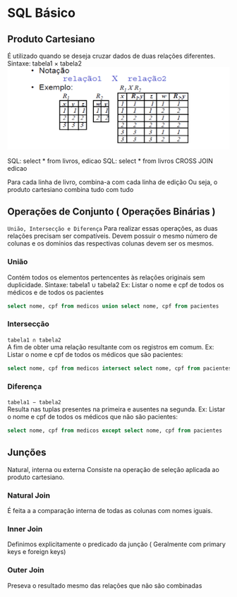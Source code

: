 # SQL Básico

## Produto Cartesiano

É utilizado quando se deseja cruzar dados de duas relações diferentes.
Sintaxe: tabela1 × tabela2
![img](assets/aula1-35507.png)

SQL: select * from livros, edicao
SQL:  select * from livros CROSS JOIN edicao

Para cada linha de livro, combina-a com cada linha de edição
Ou seja, o produto cartesiano combina tudo com tudo

## Operações de Conjunto ( Operações Binárias )
`União, Intersecção e Diferença`
Para realizar essas operações, as duas relações precisam ser compatíveis.
Devem possuir o mesmo número de colunas e os domínios das respectivas colunas devem ser os mesmos.

### União
Contém todos os elementos pertencentes às relações originais sem duplicidade.
Sintaxe: tabela1 ∪ tabela2
Ex: Listar o nome e cpf de todos os médicos e de todos os pacientes
```sql
select nome, cpf from medicos union select nome, cpf from pacientes
```

### Intersecção
`tabela1 ∩ tabela2`  
A fim de obter uma relação resultante com os registros em comum.
Ex: Listar o nome e cpf de todos os médicos que são pacientes:
```sql
select nome, cpf from medicos intersect select nome, cpf from pacientes
```
### Diferença
`tabela1 − tabela2`  
Resulta nas tuplas presentes na primeira e ausentes na segunda.
Ex: Listar o nome e cpf de todos os médicos que não são pacientes:
```sql
select nome, cpf from medicos except select nome, cpf from pacientes
```
## Junções
Natural, interna ou externa
Consiste na operação de seleção aplicada ao produto cartesiano.

### Natural Join
É feita a a comparação interna de todas as colunas com nomes iguais.

### Inner Join
Definimos explicitamente o predicado da junção ( Geralmente com primary keys e foreign keys)

### Outer Join
Preseva o resultado mesmo das relações que não são combinadas 
